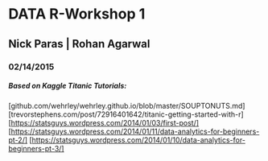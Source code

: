 # DATA R-Workshop 1
## Nick Paras | Rohan Agarwal
### 02/14/2015
##### Based on Kaggle Titanic Tutorials:
[github.com/wehrley/wehrley.github.io/blob/master/SOUPTONUTS.md]
[trevorstephens.com/post/72916401642/titanic-getting-started-with-r]
[https://statsguys.wordpress.com/2014/01/03/first-post/]
[https://statsguys.wordpress.com/2014/01/11/data-analytics-for-beginners-pt-2/]
[https://statsguys.wordpress.com/2014/01/10/data-analytics-for-beginners-pt-3/]